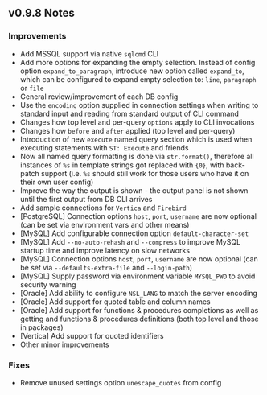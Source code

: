 ## v0.9.8 Notes

### Improvements

* Add MSSQL support via native `sqlcmd` CLI
* Add more options for expanding the empty selection. Instead of config option `expand_to_paragraph`, introduce new option called `expand_to`, which can be configured to expand empty selection to: `line`, `paragraph` or `file`
* General review/improvement of each DB config
* Use the `encoding` option supplied in connection settings when writing to standard input and reading from standard output of CLI command
* Changes how top level and per-query `options` apply to CLI invocations
* Changes how `before` and `after` applied (top level and per-query)
* Introduction of new `execute` named query section which is used when executing statements with `ST: Execute` and friends
* Now all named query formatting is done via `str.format()`, therefore all instances of `%s` in template strings got replaced with `{0}`, with back-patch support (i.e. `%s` should still work for those users who have it on their own user config)
* Improve the way the output is shown - the output panel is not shown until the first output from DB CLI arrives
* Add sample connections for `Vertica` and `Firebird`
* [PostgreSQL] Connection options `host`, `port`, `username` are now optional (can be set via environment vars and other means)
* [MySQL] Add configurable connection option `default-character-set`
* [MySQL] Add `--no-auto-rehash` and `--compress` to improve MySQL startup time and improve latency on slow networks
* [MySQL] Connection options `host`, `port`, `username` are now optional (can be set via `--defaults-extra-file` and `--login-path`)
* [MySQL] Supply password via environment variable `MYSQL_PWD` to avoid security warning
* [Oracle] Add ability to configure `NSL_LANG` to match the server encoding
* [Oracle] Add support for quoted table and column names
* [Oracle] Add support for functions & procedures completions as well as getting and functions & procedures definitions (both top level and those in packages)
* [Vertica] Add support for quoted identifiers
* Other minor improvements

### Fixes

* Remove unused settings option `unescape_quotes` from config
